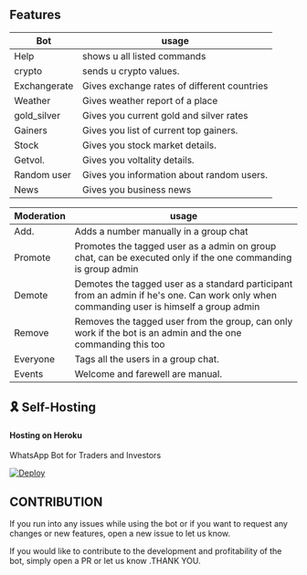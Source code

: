## Features
| Bot         | usage                                         |
| ----------- | --------------------------------------------- |
| Help        | shows u all listed commands                   |
| crypto      | sends u crypto values.                        |
| Exchangerate| Gives exchange rates of different countries   |                |
| Weather     | Gives weather report of a place               |
| gold_silver | Gives you current gold and silver rates       |
| Gainers     | Gives you list of current top gainers.        |
| Stock       | Gives you stock market details.               |
| Getvol.     | Gives you voltality details.                  |
| Random user | Gives you information about random users.     |
| News        | Gives you business news                       |

| Moderation | usage                                                                                                                                    |
| ---------- | ---------------------------------------------------------------------------------------------------------------------------------------- |
| Add.       | Adds a number manually in a group chat                                                                                                   |
| Promote    | Promotes the tagged user as a admin on group chat, can be executed only if the one commanding is group admin                             |
| Demote     | Demotes the tagged user as a standard participant from an admin if he's one. Can work only when commanding user is himself a group admin |
| Remove     | Removes the tagged user from the group, can only work if the bot is an admin and the one commanding this too                             |
| Everyone   | Tags all the users in a group chat.                                                                                                      |
| Events     |    Welcome and farewell are manual.                                                                                                       |

## 🎗 Self-Hosting
 
 #### **Hosting on Heroku**
 WhatsApp Bot for Traders and Investors

[![Deploy](https://www.herokucdn.com/deploy/button.svg)](https://heroku.com/deploy?template=https://github.com/v0idexis/ICBot/tree/master)

## CONTRIBUTION
If you run into any issues while using the bot or if you want to request any changes or new features, open a new issue to let us know.

If you would like to contribute to the development and profitability of the bot, simply open a PR or let us know 
.THANK YOU.
